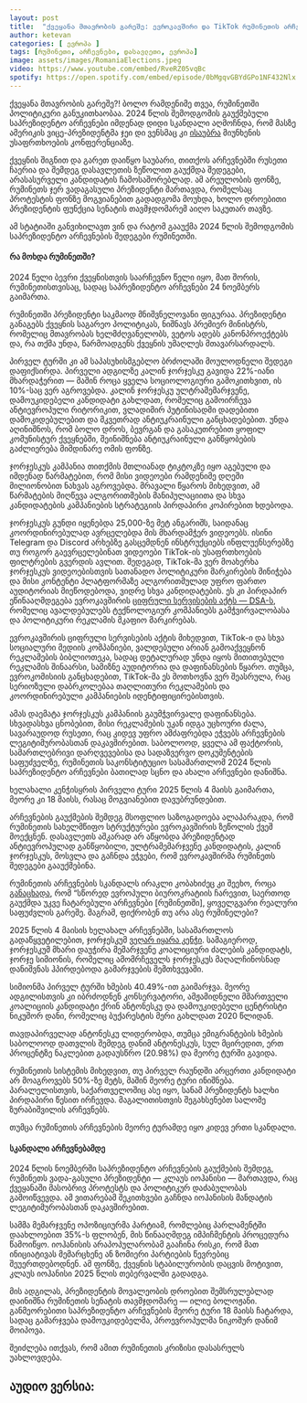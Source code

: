 ```yaml
---
layout: post
title:  "ქვეყანა მთავრობის გარეშე: ევროკავშირი და TikTok რუმინეთის არჩევნებში ჩაერია?"
author: ketevan
categories: [ ევროპა ]
tags: [რუმინეთი, არჩევნები, დასავლეთი, ევროპა]
image: assets/images/RomaniaElections.jpeg
video: https://www.youtube.com/embed/RveRZ05vqBc
spotify: https://open.spotify.com/embed/episode/0bMgqvGBYdGPo1NF432Nlx 
---
```


ქვეყანა მთავრობის გარეშე?! ბოლო რამდენიმე თვეა, რუმინეთში პოლიტიკური განუკითხაობაა. 2024 წლის შემოდგომის გაუქმებული საპრეზიდენტო არჩევნები იმდენად დიდი სკანდალი აღმოჩნდა, რომ მასზე ამერიკის ვიცე-პრეზიდენტმა ჯეი დი ვენსმაც კი [ისაუბრა](https://www.youtube.com/watch?v=TOkaaX8SR-A&t=38s&ab_channel=FoxNews) მიუნხენის უსაფრთხოების კონფერენციაზე.

ქვეყნის შიგნით და გარეთ დაიწყო საუბარი, თითქოს არჩევნებში რუსეთი ჩაერია და შემდეგ დასავლეთის ზეწოლით გაუქმდა შედეგები, არასასურველი კანდიდატის ჩამოსაშორებლად. ამ არეულობის ფონზე, რუმინეთს ჯერ ვადაგასული პრეზიდენტი მართავდა, რომელსაც პროტესტის ფონზე მოგვიანებით გადადგომა მოუხდა, ხოლო დროებითი პრეზიდენტის ფუნქცია სენატის თავმჯდომარემ აიღო საკუთარ თავზე.

ამ სტატიაში განვიხილავთ ვინ და რატომ გააუქმა 2024 წლის შემოდგომის საპრეზიდენტო არჩევნების შედეგები რუმინეთში.


#### რა მოხდა რუმინეთში?

2024 წელი ბევრი ქვეყნისთვის საარჩევნო წელი იყო, მათ შორის, რუმინეთისთვისაც, სადაც საპრეზიდენტო არჩევნები 24 ნოემბერს გაიმართა. 

რუმინეთში პრეზიდენტი საკმაოდ მნიშვნელოვანი ფიგურაა. პრეზიდენტი განაგებს ქვეყნის საგარეო პოლიტიკას, ნიშნავს პრემიერ მინისტრს, რომელიც მთავრობას ხელმძღვანელობს, ვეტოს ადებს კანონპროექტებს და, რა თქმა უნდა, წარმოადგენს ქვეყნის უმაღლეს მთავარსარდალს. 

პირველ ტურში კი ამ საპასუხისმგებლო ბრძოლაში მოულოდნელი შედეგი დაფიქსირდა. პირველი ადგილზე კალინ ჯორჯესკუ გავიდა 22%-იანი მხარდაჭერით — მაშინ როცა ყველა სოციოლოგიური გამოკითხვით, ის 10%-საც ვერ აგროვებდა. კალინ ჯორჯესკუ ულტრამემარჯვენე, დამოუკიდებელი კანდიდატი გახლდათ, რომელიც გამოირჩევა ანტიევროპული რიტორიკით, ვლადიმირ პუტინისადმი დადებითი დამოკიდებულებით და მკვეთრად ანტიუკრაინული განცხადებებით. უნდა აღინიშნოს, რომ ბოლო დროს, ბევრგან და გასაკუთრებით ყოფილ კომუნისტურ ქვეყნებში, შეინიშნება ანტიუკრაინული განწყობების გაძლიერება მიმდინარე ომის ფონზე. 

ჯორჯესკუს კამპანია თითქმის მთლიანად ტიკტოკზე იყო აგებული და იმდენად წარმატებით, რომ მისი ვიდეოები რამდენიმე დღეში მილიონობით ნახვას აგროვებდა. მრავალი წყაროს მიხედვით, ამ წარმატების მიღწევა ალგორითმების მანიპულაციითა და სხვა კანდიდატების კამპანიების სტრატეგიის პირდაპირი კოპირებით ხდებოდა.

ჯორჯესკუს გუნდი იყენებდა 25,000-ზე მეტ ანგარიშს, საიდანაც კოორდინირებულად ავრცელებდა მის მხარდამჭერ ვიდეოებს.
ისინი Telegram და Discord არხებზე გასცემდნენ ინსტრუქციებს ინფლუენსერებზე თუ როგორ გაევრცელებინათ ვიდეოები TikTok-ის უსაფრთხოების ფილტრების გვერდის ავლით. შედეგად, TikTok-მა ვერ მოახერხა ჯორჯესკუს ვიდეოებისთვის სათანადო პოლიტიკური მარკირების მინიჭება და მისი კონტენტი პლატფორმაზე ალგორითმულად უფრო ფართო აუდიტორიას მიეწოდებოდა, ვიდრე სხვა კანდიდატების.
ეს კი პირდაპირ ეწინააღმდეგება ევროკავშირის [ციფრული სერვისების აქტს — DSA-ს](https://commission.europa.eu/strategy-and-policy/priorities-2019-2024/europe-fit-digital-age/digital-services-act_en), რომელიც ავალდებულებს ტექნოლოგიურ კომპანიებს გამჭვირვალობასა და პოლიტიკური რეკლამის მკაფიო მარკირებას.

ევროკავშირის ციფრული სერვისების აქტის მიხედვით, TikTok-ი და სხვა სოციალური მედიის კომპანიები, ვალდებული არიან გამოაქვეყნონ რეკლამების ბიბლიოთეკა, სადაც დეტალურად უნდა იყოს მითითებული რეკლამის შინაარსი, სამიზნე აუდიტორია და დაფინანსების წყარო. თუმცა, ევროკომისიის განცხადებით, TikTok-მა ეს მოთხოვნა ვერ შეასრულა, რაც სერიოზული დაბრკოლებაა თაღლითური რეკლამების და კოორდინირებული კამპანიების იდენტიფიცირებისთვის.

ამას დაემატა ჯორჯესკუს კამპანიის გაუმჭვირვალე დაფინანსება. სხვადასხვა ცნობებით, მისი რეკლამების უკან იდგა უცხოური ძალა, სავარაუდოდ რუსეთი, რაც კიდევ უფრო ამძაფრებდა ეჭვებს არჩევნების ლეგიტიმურობასთან დაკავშირებით. საბოლოოდ, ყველა ამ ფაქტორის, სამართლებრივი დარღვევებისა და სადაზვერვო დოკუმენტების საფუძველზე, რუმინეთის საკონსტიტუციო სასამართლომ 2024 წლის საპრეზიდენტო არჩევნები ბათილად სცნო და ახალი არჩევნები დანიშნა.

ხელახალი კენჭისყრის პირველი ტური 2025 წლის 4 მაისს გაიმართა, მეორე კი 18 მაისს, რასაც მოგვიანებით დავუბრუნდებით.

არჩევნების გაუქმების შემდეგ მსოფლიო საზოგადოება ალაპარაკდა, რომ რუმინეთის სახელმწიფო სტრუქტურები ევროკავშირის ზეწოლის ქვეშ მოექცნენ. დასავლეთს აშკარად არ აწყობდა პრეზიდენტად ანტიევროპულად განწყობილი, ულტრამემარჯვენე კანდიდატის, კალინ ჯორჯესკუს, მოსვლა და გაჩნდა ეჭვები, რომ ევროკავშირმა რუმინეთს შედეგები გააუქმებინა.

რუმინეთის არჩევნების სკანდალს ირაკლი კობახიძეც კი შეეხო, როცა [განაცხადა](https://1tv.ge/news/irakli-kobakhidze-gvaqvs-interesi-gadaitvirtos-da-chamoyalibdes-samartliani-urtiertobebi-saqartvelosa-da-ashsh-s-shoris-chveni-molodini-efudzneba-ghirebulebit-tankhvedras-trampis-administraciastan/), რომ “სწორედ ევროპული ბიუროკრატიის ჩარევით, საერთოდ გაუქმდა უკვე ჩატარებული არჩევნები [რუმინეთში], ყოველგვარი რეალური საფუძვლის გარეშე. 
მაგრამ, ფიქრობენ თუ არა ასე რუმინელები? 

2025 წლის 4 მაისის ხელახალ არჩევნებში, სასამართლოს გადაწყვეტილებით, ჯორჯესკუმ [ვეღარ იყარა კენჭი](https://www.bbc.com/news/articles/cj679nk6endo). სამაგიეროდ, ჯორჯესკუმ მხარი დაუჭირა მემარჯვენე კოალიციური ძალების კანდიდატს, ჯორჯე სიმიონის, რომელიც ამომრჩეველს ჯორჯესკუს მაღალჩინოსნად დანიშვნას ჰპირდებოდა გამარჯვების შემთხვევაში. 

სიმიონმა პირველ ტურში ხმების 40.49%-ით გაიმარჯვა. მეორე ადგილისთვის კი იბრძოდნენ კონსერვატორი, ამჟამიდნელი მმართველი კოალიციის კანდიდატი ქრინ ანტონესკუ და დამოუკიდებელი ცენტრისტი ნიკუშორ დანი, რომელიც ბუქარესტის მერი გახლდათ 2020 წლიდან.

თავდაპირველად ანტონესკუ ლიდერობდა, თუმცა ემიგრანტების ხმების საბოლოოდ დათვლის შემდეგ დანიმ ანტონესკუს, სულ მცირედით, ერთ პროცენტზე ნაკლებით გადაუსწრო (20.98%) და მეორე ტურში გავიდა.

რუმინეთის სისტემის მიხედვით, თუ პირველ რაუნდში არცერთი კანდიდატი არ მოაგროვებს 50%-ზე მეტს, მაშინ მეორე ტური ინიშნება. პარალელისთვის, საქართველოშიც ასე იყო, სანამ პრეზიდენტს ხალხი პირდაპირი წესით ირჩევდა. მაგალითისთვის შეგახსენებთ სალომე ზურაბიშვილის არჩევნებს.

თუმცა რუმინეთის არჩევნების მეორე ტურამდე იყო კიდევ ერთი სკანდალი. 

#### სკანდალი არჩევნებამდე

2024 წლის ნოემბერში საპრეზიდენტო არჩევნების გაუქმების შემდეგ, რუმინეთს ვადა-გასული პრეზიდენტი — კლაუს იოჰანისი — მართავდა, რაც ქვეყანაში მასობრივ პროტესტს და პოლიტიკურ დაძაბულობას გამოიწვევდა. ამ ვითარებამ შეკითხვები გაჩნდა იოჰანისის მანდატის ლეგიტიმურობასთან დაკავშირებით.

სამმა მემარჯვენე ოპოზიციურმა პარტიამ, რომლებიც პარლამენტში დაახლოებით 35%-ს ფლობენ, მის წინააღმდეგ იმპიჩმენტის პროცედურა წამოიწყო. იოჰანისის არაპოპულარობამ გააჩინა რისკი, რომ მათ ინიციატივას მემარცხენე ან ზომიერი პარტიების წევრებიც შეუერთდებოდნენ. ამ ფონზე, ქვეყნის სტაბილურობის დაცვის მოტივით, კლაუს იოჰანისი 2025 წლის თებერვალში გადადგა.

მის ადგილას, პრეზიდენტის მოვალეობის დროებით შემსრულებლად დაინიშნა რუმინეთის სენატის თავმჯდომარე — ილიე ბოლოჟანი. განმეორებითი საპრეზიდენტო არჩევნების მეორე ტური 18 მაისს ჩატარდა, სადაც გამარჯვება დამოუკიდებელმა, პროევროპულმა ნიკოშურ დანიმ მოიპოვა.

შეიძლება ითქვას, რომ ამით რუმინეთის კრიზისი დასასრულს უახლოვდება.

## აუდიო ვერსია:





